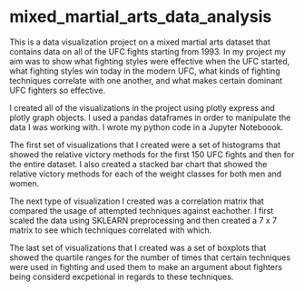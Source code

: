 # mixed_martial_arts_data_analysis

This is a data visualization project on a mixed martial arts dataset that contains data on all of the UFC fights starting from 1993. In my project my aim was to show what fighting styles were effective when the UFC started, what fighting styles win today in the modern UFC, what kinds of fighting techniques correlate with one another, and what makes certain dominant UFC fighters so effective. 

I created all of the visualizations in the project using plotly express and plotly graph objects. I used a pandas dataframes in order to manipulate the data I was working with. I wrote my python code in a Jupyter Noteboook. 

The first set of visualizations that I created were a set of histograms that showed the relative victory methods for the first 150 UFC fights and then for the entire dataset. I also created a stacked bar chart that showed the relative victory methods for each of the weight classes for both men and women.

The next type of visualization I created was a correlation matrix that compared the usage of attempted techniques against eachother. I first scaled the data using SKLEARN preprocessing and then created a 7 x 7 matrix to see which techniques correlated with which. 

The last set of visualizations that I created was a set of boxplots that showed the quartile ranges for the number of times that certain techniques were used in fighting and used them to make an argument about fighters being considerd excpetional in regards to these techniques.
